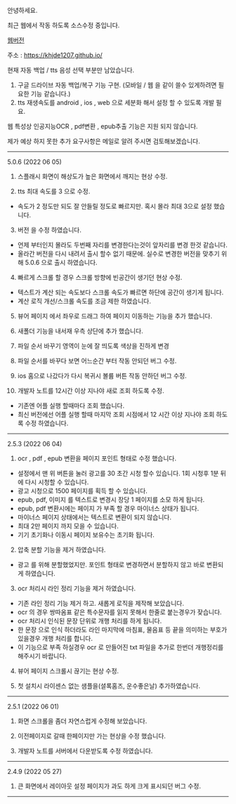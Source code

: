 안녕하세요. 

최근 웹에서 작동 하도록 소스수정 중입니다.

[웹버전](https://khjde1207.github.io/)

주소 : https://khjde1207.github.io/

현재 자동 백업 / tts 음성 선택 부분만 남았습니다. 

1. 구글 드라이브 자동 백업/복구 기능 구현. (모바일 / 웹 을 같이 쓸수 있게하려면 필요한 기능 같습니다.)
2. tts 재생속도를 android , ios , web 으로 세분화 해서 설정 할 수 있도록 개발 필요. 

웹 특성상 인공지능OCR , pdf변환 , epub추출 기능은 지원 되지 않습니다. 

제가 예상 하지 못한 추가 요구사항은 메일로 알려 주시면 검토해보겠습니다. 


---
5.0.6 (2022 06 05)
1. 스플래시 화면이 해상도가 높은 화면에서 깨지는 현상 수정. 

2. tts 최대 속도를 3 으로 수정. 
  - 속도가 2 정도만 되도 잘 안들릴 정도로 빠르지만. 혹시 몰라 최대 3으로 설정 했습니다. 

3. 버전 을 수정 하였습니다. 
  - 언제 부터인지 몰라도 두번째 자리를 변경한다는것이 앞자리를 변경 한것 같습니다.
  - 올라간 버전을 다시 내려서 출시 할수 없기 때문에. 실수로 변경한 버전을 맞추기 위해 5.0.6 으로 출시 하였습니다. 

4. 빠르게 스크롤 할 경우 스크롤 방향에 빈공간이 생기던 현상 수정. 
  - 텍스트가 계산 되는 속도보다 스크롤 속도가 빠르면 하단에 공간이 생기게 됩니다. 
  - 계산 로직 개선/스크롤 속도를 조금 제한 하였습니다. 

5. 뷰어 페이지 에서 좌우로 드래그 하여 페이지 이동하는 기능을 추가 했습니다. 

6. 새폴더 기능을 내서재 우측 상단에 추가 했습니다. 

7. 파일 순서 바꾸기 영역이 눈에 잘 띄도록 색상을 진하게 변경 

8. 파일 순서를 바꾸다 보면 어느순간 부터 작동 안되던 버그 수정. 

9. ios 홈으로 나갔다가 다시 복귀시 볼륨 버튼 작동 안하던 버그 수정. 

10. 개발자 노트를 12시간 이상 지나야 새로 조회 하도록 수정. 
  - 기존엔 어플 실행 할때마다 조회 했습니다. 
  - 최신 버전에선 어플 실행 할때 마지막 조회 시점에서 12 시간 이상 지나야 조회 하도록 수정 하였습니다. 
---
2.5.3 (2022 06 04)

1. ocr , pdf , epub 변환을 페이지 포인트 형태로 수정 했습니다. 
  - 설정에서 맨 위 버튼을 눌러 광고를 30 초간 시청 할수 있습니다. 1회 시청후 1분 뒤에 다시 시청할 수 있습니다. 
  - 광고 시청으로 1500 페이지를 획득 할 수 있습니다. 
  - epub, pdf, 이미지 를 텍스트로 변경시 장당 1 페이지를 소모 하게 됩니다. 
  - epub, pdf 변환시에는 페이지 가 부족 할 경우 마이너스 상태가 됩니다. 
  - 마이너스 페이지 상태에서는 텍스트로 변환이 되지 않습니다. 
  - 최대 2만 페이지 까지 모을 수 있습니다. 
  - 기기 초기화나 이동시 페이지 보유수는 초기화 됩니다.
  
2. 압축 분할 기능을 제거 하였습니다. 
  - 광고 를 위해 분할했었지만. 포인트 형태로 변경하면서 분할하지 않고 바로 변환되게 하였습니다. 

3. ocr 처리시 라인 정리 기능을 제거 하였습니다.  
  - 기존 라인 정리 기능 제거 하고. 새롭게 로직을 제작해 보았습니다. 
  - ocr 의 경우 쌍따옴표 같은 특수문자를 읽지 못해서 한줄로 붙는경우가 잦습니다. 
  - ocr 처리시 인식된 문장 단위로 개행 처리를 하게 됩니다. 
  - 한 문장 으로 인식 하더라도 라인 마지막에 마침표, 물음표 등 끝을 의미하는 부호가 있을경우 개행 처리를 합니다. 
  - 이 기능으로 부족 하실경우 ocr 로 만들어진 txt 파일을 추가로 한번더 개행정리를 해주시기 바랍니다.

4. 뷰어 페이지 스크롤시 끊기는 현상 수정. 
 
5. 첫 설치시 라이센스 없는 샘플을(셜록홈즈, 운수좋은날) 추가하였습니다. 


---
2.5.1 (2022 06 01)

1. 화면 스크롤을 좀더 자연스럽게 수정해 보았습니다. 

2. 이전페이지로 갈때 한페이지만 가는 현상을 수정 했습니다. 

3. 개발자 노트를 서버에서 다운받도록 수정 하였습니다. 


---
2.4.9 (2022 05 27)

1. 큰 화면에서 레이아웃 설정 페이지가 과도 하게 크게 표시되던 버그 수정. 

---


